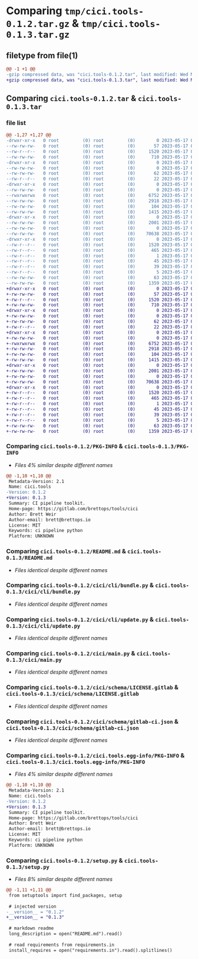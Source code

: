 # Comparing `tmp/cici.tools-0.1.2.tar.gz` & `tmp/cici.tools-0.1.3.tar.gz`

## filetype from file(1)

```diff
@@ -1 +1 @@
-gzip compressed data, was "cici.tools-0.1.2.tar", last modified: Wed May 17 08:38:57 2023, max compression
+gzip compressed data, was "cici.tools-0.1.3.tar", last modified: Wed May 17 09:08:12 2023, max compression
```

## Comparing `cici.tools-0.1.2.tar` & `cici.tools-0.1.3.tar`

### file list

```diff
@@ -1,27 +1,27 @@
-drwxr-xr-x   0 root         (0) root         (0)        0 2023-05-17 08:38:57.120410 cici.tools-0.1.2/
--rw-rw-rw-   0 root         (0) root         (0)       57 2023-05-17 08:38:53.000000 cici.tools-0.1.2/MANIFEST.in
--rw-r--r--   0 root         (0) root         (0)     1520 2023-05-17 08:38:57.120410 cici.tools-0.1.2/PKG-INFO
--rw-rw-rw-   0 root         (0) root         (0)      710 2023-05-17 08:38:53.000000 cici.tools-0.1.2/README.md
-drwxr-xr-x   0 root         (0) root         (0)        0 2023-05-17 08:38:57.116409 cici.tools-0.1.2/cici/
--rw-rw-rw-   0 root         (0) root         (0)        0 2023-05-17 08:38:53.000000 cici.tools-0.1.2/cici/__init__.py
--rw-rw-rw-   0 root         (0) root         (0)       62 2023-05-17 08:38:53.000000 cici.tools-0.1.2/cici/__main__.py
--rw-r--r--   0 root         (0) root         (0)       22 2023-05-17 08:38:54.000000 cici.tools-0.1.2/cici/_version.py
-drwxr-xr-x   0 root         (0) root         (0)        0 2023-05-17 08:38:57.119410 cici.tools-0.1.2/cici/cli/
--rw-rw-rw-   0 root         (0) root         (0)        0 2023-05-17 08:38:53.000000 cici.tools-0.1.2/cici/cli/__init__.py
--rwxrwxrwx   0 root         (0) root         (0)     6752 2023-05-17 08:38:53.000000 cici.tools-0.1.2/cici/cli/bundle.py
--rw-rw-rw-   0 root         (0) root         (0)     2918 2023-05-17 08:38:53.000000 cici.tools-0.1.2/cici/cli/update.py
--rw-rw-rw-   0 root         (0) root         (0)      104 2023-05-17 08:38:53.000000 cici.tools-0.1.2/cici/constants.py
--rw-rw-rw-   0 root         (0) root         (0)     1415 2023-05-17 08:38:53.000000 cici.tools-0.1.2/cici/main.py
-drwxr-xr-x   0 root         (0) root         (0)        0 2023-05-17 08:38:57.120410 cici.tools-0.1.2/cici/schema/
--rw-rw-rw-   0 root         (0) root         (0)     2001 2023-05-17 08:38:53.000000 cici.tools-0.1.2/cici/schema/LICENSE.gitlab
--rw-rw-rw-   0 root         (0) root         (0)        0 2023-05-17 08:38:53.000000 cici.tools-0.1.2/cici/schema/__init__.py
--rw-rw-rw-   0 root         (0) root         (0)    70638 2023-05-17 08:38:53.000000 cici.tools-0.1.2/cici/schema/gitlab-ci.json
-drwxr-xr-x   0 root         (0) root         (0)        0 2023-05-17 08:38:57.118410 cici.tools-0.1.2/cici.tools.egg-info/
--rw-r--r--   0 root         (0) root         (0)     1520 2023-05-17 08:38:57.000000 cici.tools-0.1.2/cici.tools.egg-info/PKG-INFO
--rw-r--r--   0 root         (0) root         (0)      465 2023-05-17 08:38:57.000000 cici.tools-0.1.2/cici.tools.egg-info/SOURCES.txt
--rw-r--r--   0 root         (0) root         (0)        1 2023-05-17 08:38:57.000000 cici.tools-0.1.2/cici.tools.egg-info/dependency_links.txt
--rw-r--r--   0 root         (0) root         (0)       45 2023-05-17 08:38:57.000000 cici.tools-0.1.2/cici.tools.egg-info/entry_points.txt
--rw-r--r--   0 root         (0) root         (0)       39 2023-05-17 08:38:57.000000 cici.tools-0.1.2/cici.tools.egg-info/requires.txt
--rw-r--r--   0 root         (0) root         (0)        5 2023-05-17 08:38:57.000000 cici.tools-0.1.2/cici.tools.egg-info/top_level.txt
--rw-rw-rw-   0 root         (0) root         (0)       63 2023-05-17 08:38:57.121410 cici.tools-0.1.2/setup.cfg
--rw-rw-rw-   0 root         (0) root         (0)     1359 2023-05-17 08:38:54.000000 cici.tools-0.1.2/setup.py
+drwxr-xr-x   0 root         (0) root         (0)        0 2023-05-17 09:08:12.450373 cici.tools-0.1.3/
+-rw-rw-rw-   0 root         (0) root         (0)       57 2023-05-17 09:08:08.000000 cici.tools-0.1.3/MANIFEST.in
+-rw-r--r--   0 root         (0) root         (0)     1520 2023-05-17 09:08:12.450373 cici.tools-0.1.3/PKG-INFO
+-rw-rw-rw-   0 root         (0) root         (0)      710 2023-05-17 09:08:08.000000 cici.tools-0.1.3/README.md
+drwxr-xr-x   0 root         (0) root         (0)        0 2023-05-17 09:08:12.446372 cici.tools-0.1.3/cici/
+-rw-rw-rw-   0 root         (0) root         (0)        0 2023-05-17 09:08:08.000000 cici.tools-0.1.3/cici/__init__.py
+-rw-rw-rw-   0 root         (0) root         (0)       62 2023-05-17 09:08:08.000000 cici.tools-0.1.3/cici/__main__.py
+-rw-r--r--   0 root         (0) root         (0)       22 2023-05-17 09:08:09.000000 cici.tools-0.1.3/cici/_version.py
+drwxr-xr-x   0 root         (0) root         (0)        0 2023-05-17 09:08:12.449373 cici.tools-0.1.3/cici/cli/
+-rw-rw-rw-   0 root         (0) root         (0)        0 2023-05-17 09:08:08.000000 cici.tools-0.1.3/cici/cli/__init__.py
+-rwxrwxrwx   0 root         (0) root         (0)     6752 2023-05-17 09:08:08.000000 cici.tools-0.1.3/cici/cli/bundle.py
+-rw-rw-rw-   0 root         (0) root         (0)     2918 2023-05-17 09:08:08.000000 cici.tools-0.1.3/cici/cli/update.py
+-rw-rw-rw-   0 root         (0) root         (0)      104 2023-05-17 09:08:08.000000 cici.tools-0.1.3/cici/constants.py
+-rw-rw-rw-   0 root         (0) root         (0)     1415 2023-05-17 09:08:08.000000 cici.tools-0.1.3/cici/main.py
+drwxr-xr-x   0 root         (0) root         (0)        0 2023-05-17 09:08:12.449373 cici.tools-0.1.3/cici/schema/
+-rw-rw-rw-   0 root         (0) root         (0)     2001 2023-05-17 09:08:08.000000 cici.tools-0.1.3/cici/schema/LICENSE.gitlab
+-rw-rw-rw-   0 root         (0) root         (0)        0 2023-05-17 09:08:08.000000 cici.tools-0.1.3/cici/schema/__init__.py
+-rw-rw-rw-   0 root         (0) root         (0)    70638 2023-05-17 09:08:08.000000 cici.tools-0.1.3/cici/schema/gitlab-ci.json
+drwxr-xr-x   0 root         (0) root         (0)        0 2023-05-17 09:08:12.448372 cici.tools-0.1.3/cici.tools.egg-info/
+-rw-r--r--   0 root         (0) root         (0)     1520 2023-05-17 09:08:12.000000 cici.tools-0.1.3/cici.tools.egg-info/PKG-INFO
+-rw-r--r--   0 root         (0) root         (0)      465 2023-05-17 09:08:12.000000 cici.tools-0.1.3/cici.tools.egg-info/SOURCES.txt
+-rw-r--r--   0 root         (0) root         (0)        1 2023-05-17 09:08:12.000000 cici.tools-0.1.3/cici.tools.egg-info/dependency_links.txt
+-rw-r--r--   0 root         (0) root         (0)       45 2023-05-17 09:08:12.000000 cici.tools-0.1.3/cici.tools.egg-info/entry_points.txt
+-rw-r--r--   0 root         (0) root         (0)       39 2023-05-17 09:08:12.000000 cici.tools-0.1.3/cici.tools.egg-info/requires.txt
+-rw-r--r--   0 root         (0) root         (0)        5 2023-05-17 09:08:12.000000 cici.tools-0.1.3/cici.tools.egg-info/top_level.txt
+-rw-rw-rw-   0 root         (0) root         (0)       63 2023-05-17 09:08:12.450373 cici.tools-0.1.3/setup.cfg
+-rw-rw-rw-   0 root         (0) root         (0)     1359 2023-05-17 09:08:09.000000 cici.tools-0.1.3/setup.py
```

### Comparing `cici.tools-0.1.2/PKG-INFO` & `cici.tools-0.1.3/PKG-INFO`

 * *Files 4% similar despite different names*

```diff
@@ -1,10 +1,10 @@
 Metadata-Version: 2.1
 Name: cici.tools
-Version: 0.1.2
+Version: 0.1.3
 Summary: CI pipeline toolkit.
 Home-page: https://gitlab.com/brettops/tools/cici
 Author: Brett Weir
 Author-email: brett@brettops.io
 License: MIT
 Keywords: ci pipeline python
 Platform: UNKNOWN
```

### Comparing `cici.tools-0.1.2/README.md` & `cici.tools-0.1.3/README.md`

 * *Files identical despite different names*

### Comparing `cici.tools-0.1.2/cici/cli/bundle.py` & `cici.tools-0.1.3/cici/cli/bundle.py`

 * *Files identical despite different names*

### Comparing `cici.tools-0.1.2/cici/cli/update.py` & `cici.tools-0.1.3/cici/cli/update.py`

 * *Files identical despite different names*

### Comparing `cici.tools-0.1.2/cici/main.py` & `cici.tools-0.1.3/cici/main.py`

 * *Files identical despite different names*

### Comparing `cici.tools-0.1.2/cici/schema/LICENSE.gitlab` & `cici.tools-0.1.3/cici/schema/LICENSE.gitlab`

 * *Files identical despite different names*

### Comparing `cici.tools-0.1.2/cici/schema/gitlab-ci.json` & `cici.tools-0.1.3/cici/schema/gitlab-ci.json`

 * *Files identical despite different names*

### Comparing `cici.tools-0.1.2/cici.tools.egg-info/PKG-INFO` & `cici.tools-0.1.3/cici.tools.egg-info/PKG-INFO`

 * *Files 4% similar despite different names*

```diff
@@ -1,10 +1,10 @@
 Metadata-Version: 2.1
 Name: cici.tools
-Version: 0.1.2
+Version: 0.1.3
 Summary: CI pipeline toolkit.
 Home-page: https://gitlab.com/brettops/tools/cici
 Author: Brett Weir
 Author-email: brett@brettops.io
 License: MIT
 Keywords: ci pipeline python
 Platform: UNKNOWN
```

### Comparing `cici.tools-0.1.2/setup.py` & `cici.tools-0.1.3/setup.py`

 * *Files 8% similar despite different names*

```diff
@@ -1,11 +1,11 @@
 from setuptools import find_packages, setup
 
 # injected version
-__version__ = "0.1.2"
+__version__ = "0.1.3"
 
 # markdown readme
 long_description = open("README.md").read()
 
 # read requirements from requirements.in
 install_requires = open("requirements.in").read().splitlines()
```

